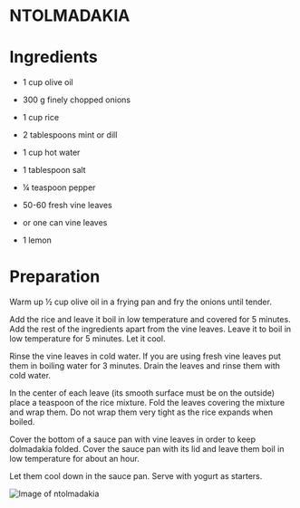# NTOLMADAKIA

# Ingredients

* 1 cup olive oil

* 300 g finely chopped onions

* 1 cup rice

* 2 tablespoons mint or dill

* 1 cup hot water

* 1 tablespoon salt

* ¼ teaspoon pepper

* 50-60 fresh vine leaves

* or one can vine leaves

* 1 lemon

# Preparation

Warm up ½ cup olive oil in a frying pan and fry the onions until tender. 

Add the rice and leave it boil in low temperature and covered for 5 minutes. Add the rest of the ingredients apart from the vine leaves. Leave it to boil in low temperature for 5 minutes. Let it cool. 

Rinse the vine leaves in cold water. If you are using fresh vine leaves put them in boiling water for 3 minutes. Drain the leaves and rinse them with cold water. 

In the center of each leave (its smooth surface must be on the outside) place a teaspoon of the rice mixture. Fold the leaves covering the mixture and wrap them. Do not wrap them very tight as the rice expands when boiled. 

Cover the bottom of a sauce pan with vine leaves in order to keep dolmadakia folded. Cover the sauce pan with its lid and leave them boil in low temperature for about an hour. 

Let them cool down in the sauce pan. Serve with yogurt as starters.

![Image of ntolmadakia](https://blog.astirodysseuskos.com/wp-content/uploads/2019/02/ntolmadakia-680x380.jpg)
